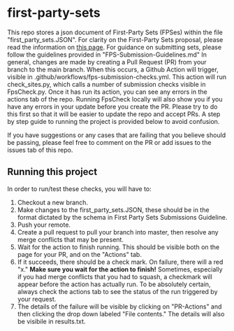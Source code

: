 # first-party-sets
This repo stores a json document of First-Party Sets (FPSes) within the file 
"first_party_sets.JSON". For clarity on the First-Party Sets proposal,
please read the information on 
[this page](https://github.com/WICG/first-party-sets/). For guidance on submitting sets,
please follow the guidelines provided in "FPS-Submission-Guidelines.md"
In general, changes are made by creating a Pull Request (PR) from your branch 
to the main branch. When this occurs, a Github Action will trigger, visible in 
.github/workflows/fps-submission-checks.yml. This action will run 
check_sites.py, which calls a number of submission checks visible in 
FpsCheck.py. Once it has run its action, you can see any errors in the actions
tab of the repo. Running FpsCheck locally will also show you if you have any 
errors in your update before you create the PR. Please try to do this first
so that it will be easier to update the repo and accept PRs. A step by step 
guide to running the project is provided below to avoid confusion. 

If you have suggestions or any cases that are failing that you
believe should be passing, please feel free to comment on the PR or add issues to the issues tab
of this repo. 

## Running this project
In order to run/test these checks, you will have to:
<ol>
<li> Checkout a new branch.
<li> Make changes to the first_party_sets.JSON, these should be in the format 
dictated by the schema in First Party Sets Submissions Guideline.
<li> Push your remote.
<li> Create a pull request to pull your branch into master, then resolve any 
merge conflicts that may be present.
<li> Wait for the action to finish running. This should be visible both on the 
page for your PR, and on the "Actions" tab.
<li> If it succeeds, there should be a check mark. On failure, there will a red
 "x." <b>Make sure you wait for the action to finish!</b> 
 Sometimes, especially if you had merge conflicts that you had to squash, a 
 checkmark will appear before the action has actually run. To be absolutely 
 certain, always check the actions tab to see the status of the run triggered 
 by your request. 
<li> The details of the failure will be visible by clicking on 
"PR-Actions" and then clicking the drop down labeled "File contents."
The details will also be visibile in results.txt.
</ol>
